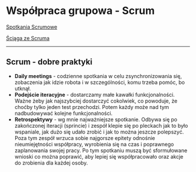 # Współpraca grupowa - Scrum

[Spotkania Scrumowe](https://github.com/coders-school/qa-sessions/raw/master/session2/ScrumFramework.pdf)

[Ściąga ze Scruma](https://github.com/coders-school/qa-sessions/raw/master/session2/sciaga_scrum.pdf)

___

## Scrum - dobre praktyki

* **Daily meetings** - codzienne spotkania w celu zsynchronizowania się, zobaczenia jak idzie robota i w szczególności, komu trzeba pomóc, bo utknął.
* **Podejście iteracyjne** - dostarczamy małe kawałki funkcjonalności. Ważne żeby jak najszybciej dostarczyć cokolwiek, co powoduje, że choćby tylko jeden test przechodzi. Potem każdy może nad tym nadbudowywać kolejne funkcjonalności.
* **Retrospektywy** - wg mnie najważniejsze spotkanie. Odbywa się po zakończonej iteracji (sprincie) i zespół klepie się po pleckach jak to było wspaniale, jak dużo się udało zrobić i jak to można jeszcze polepszyć. Poza tym zespół wrzuca sobie najgorsze epitety odnośnie nieumiejętności współpracy, wyrobienia się na czas i poprawnego zaplanowania swojej pracy. Po tym spotkaniu muszą być sformułowane wnioski co można poprawić, aby lepiej się współpracowało oraz akcje do zrobienia dla każdej osoby.
